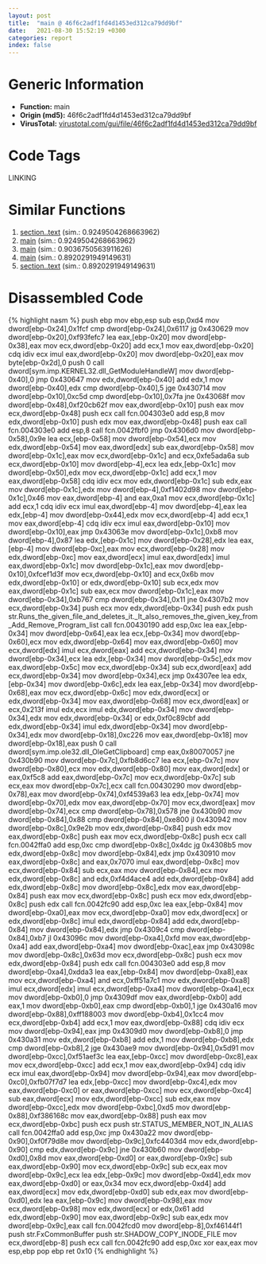 ```yaml
---
layout: post
title:  "main @ 46f6c2adf1fd4d1453ed312ca79dd9bf"
date:   2021-08-30 15:52:19 +0300
categories: report
index: false
---
```


# Generic Information
- **Function:** main
- **Origin (md5):** 46f6c2adf1fd4d1453ed312ca79dd9bf
- **VirusTotal:** [virustotal.com/gui/file/46f6c2adf1fd4d1453ed312ca79dd9bf][virustotal_ref]

# Code Tags
<span class="tag" id="LINKING">LINKING</span>


# Similar Functions

1. [section..text][similar_1_ref] (sim.: 0.9249504268663962)
2. [main][similar_2_ref] (sim.: 0.9249504268663962)
3. [main][similar_3_ref] (sim.: 0.9036750563911626)
4. [main][similar_4_ref] (sim.: 0.8920291949149631)
5. [section..text][similar_5_ref] (sim.: 0.8920291949149631)


# Disassembled Code

{% highlight nasm %}
push ebp
mov ebp,esp
sub esp,0xd4
mov dword[ebp-0x24],0x1fcf
cmp dword[ebp-0x24],0x6117
jg 0x430629
mov dword[ebp-0x20],0xf93fefc7
lea eax,[ebp-0x20]
mov dword[ebp-0x38],eax
mov ecx,dword[ebp-0x20]
add ecx,1
mov eax,dword[ebp-0x20]
cdq
idiv ecx
imul eax,dword[ebp-0x20]
mov dword[ebp-0x20],eax
mov byte[ebp-0x2d],0
push 0
call dword[sym.imp.KERNEL32.dll_GetModuleHandleW]
mov dword[ebp-0x40],0
jmp 0x430647
mov edx,dword[ebp-0x40]
add edx,1
mov dword[ebp-0x40],edx
cmp dword[ebp-0x40],5
jge 0x430714
mov dword[ebp-0x10],0xc5d
cmp dword[ebp-0x10],0x7fa
jne 0x43068f
mov dword[ebp-0x48],0xf20cb62f
mov eax,dword[ebp-0x10]
push eax
mov ecx,dword[ebp-0x48]
push ecx
call fcn.004303e0
add esp,8
mov edx,dword[ebp-0x10]
push edx
mov eax,dword[ebp-0x48]
push eax
call fcn.004303e0
add esp,8
call fcn.0042fbf0
jmp 0x4306d0
mov dword[ebp-0x58],0x9e
lea ecx,[ebp-0x58]
mov dword[ebp-0x54],ecx
mov edx,dword[ebp-0x54]
mov eax,dword[edx]
sub eax,dword[ebp-0x58]
mov dword[ebp-0x1c],eax
mov ecx,dword[ebp-0x1c]
and ecx,0xfe5ada6a
sub ecx,dword[ebp-0x10]
mov dword[ebp-4],ecx
lea edx,[ebp-0x1c]
mov dword[ebp-0x50],edx
mov ecx,dword[ebp-0x1c]
add ecx,1
mov eax,dword[ebp-0x58]
cdq
idiv ecx
mov edx,dword[ebp-0x1c]
sub edx,eax
mov dword[ebp-0x1c],edx
mov dword[ebp-4],0xf1402d98
mov dword[ebp-0x1c],0x46
mov eax,dword[ebp-4]
and eax,0xa1
mov ecx,dword[ebp-0x1c]
add ecx,1
cdq
idiv ecx
imul eax,dword[ebp-4]
mov dword[ebp-4],eax
lea edx,[ebp-4]
mov dword[ebp-0x44],edx
mov ecx,dword[ebp-4]
add ecx,1
mov eax,dword[ebp-4]
cdq
idiv ecx
imul eax,dword[ebp-0x10]
mov dword[ebp-0x10],eax
jmp 0x43063e
mov dword[ebp-0x1c],0xb8
mov dword[ebp-4],0x87
lea edx,[ebp-0x1c]
mov dword[ebp-0x28],edx
lea eax,[ebp-4]
mov dword[ebp-0xc],eax
mov ecx,dword[ebp-0x28]
mov edx,dword[ebp-0xc]
mov eax,dword[ecx]
imul eax,dword[edx]
imul eax,dword[ebp-0x1c]
mov dword[ebp-0x1c],eax
mov dword[ebp-0x10],0xfcef1d3f
mov ecx,dword[ebp-0x10]
and ecx,0x6b
mov edx,dword[ebp-0x10]
or edx,dword[ebp-0x10]
sub ecx,edx
mov eax,dword[ebp-0x1c]
sub eax,ecx
mov dword[ebp-0x1c],eax
mov dword[ebp-0x34],0xb767
cmp dword[ebp-0x34],0x11
jne 0x4307b2
mov ecx,dword[ebp-0x34]
push ecx
mov edx,dword[ebp-0x34]
push edx
push str.Runs_the_given_file_and_deletes_it._It_also_removes_the_given_key_from_Add_Remove_Program_list
call fcn.00430190
add esp,0xc
lea eax,[ebp-0x34]
mov dword[ebp-0x64],eax
lea ecx,[ebp-0x34]
mov dword[ebp-0x60],ecx
mov edx,dword[ebp-0x64]
mov eax,dword[ebp-0x60]
mov ecx,dword[edx]
imul ecx,dword[eax]
add ecx,dword[ebp-0x34]
mov dword[ebp-0x34],ecx
lea edx,[ebp-0x34]
mov dword[ebp-0x5c],edx
mov eax,dword[ebp-0x5c]
mov ecx,dword[ebp-0x34]
sub ecx,dword[eax]
add ecx,dword[ebp-0x34]
mov dword[ebp-0x34],ecx
jmp 0x4307ee
lea edx,[ebp-0x34]
mov dword[ebp-0x6c],edx
lea eax,[ebp-0x34]
mov dword[ebp-0x68],eax
mov ecx,dword[ebp-0x6c]
mov edx,dword[ecx]
or edx,dword[ebp-0x34]
mov eax,dword[ebp-0x68]
mov ecx,dword[eax]
or ecx,0x213f
imul edx,ecx
imul edx,dword[ebp-0x34]
mov dword[ebp-0x34],edx
mov edx,dword[ebp-0x34]
or edx,0xf0c89cbf
add edx,dword[ebp-0x34]
imul edx,dword[ebp-0x34]
mov dword[ebp-0x34],edx
mov dword[ebp-0x18],0xc226
mov eax,dword[ebp-0x18]
mov dword[ebp-0x18],eax
push 0
call dword[sym.imp.ole32.dll_OleGetClipboard]
cmp eax,0x80070057
jne 0x430b90
mov dword[ebp-0x7c],0xfb8d6cc7
lea ecx,[ebp-0x7c]
mov dword[ebp-0x80],ecx
mov edx,dword[ebp-0x80]
mov eax,dword[edx]
or eax,0xf5c8
add eax,dword[ebp-0x7c]
mov ecx,dword[ebp-0x7c]
sub ecx,eax
mov dword[ebp-0x7c],ecx
call fcn.00430290
mov dword[ebp-0x78],eax
mov dword[ebp-0x74],0xf4539a63
lea edx,[ebp-0x74]
mov dword[ebp-0x70],edx
mov eax,dword[ebp-0x70]
mov ecx,dword[eax]
mov dword[ebp-0x74],ecx
cmp dword[ebp-0x78],0x578
jne 0x430b90
mov dword[ebp-0x84],0x88
cmp dword[ebp-0x84],0xe800
jl 0x430942
mov dword[ebp-0x8c],0x9e2b
mov edx,dword[ebp-0x84]
push edx
mov eax,dword[ebp-0x8c]
push eax
mov ecx,dword[ebp-0x8c]
push ecx
call fcn.0042ffa0
add esp,0xc
cmp dword[ebp-0x8c],0x4dc
jg 0x4308b5
mov edx,dword[ebp-0x8c]
mov dword[ebp-0x84],edx
jmp 0x430910
mov eax,dword[ebp-0x8c]
and eax,0x7070
imul eax,dword[ebp-0x8c]
mov ecx,dword[ebp-0x84]
sub ecx,eax
mov dword[ebp-0x84],ecx
mov edx,dword[ebp-0x8c]
and edx,0xf4d4ace4
add edx,dword[ebp-0x84]
add edx,dword[ebp-0x8c]
mov dword[ebp-0x8c],edx
mov eax,dword[ebp-0x84]
push eax
mov ecx,dword[ebp-0x8c]
push ecx
mov edx,dword[ebp-0x8c]
push edx
call fcn.0042fc90
add esp,0xc
lea eax,[ebp-0x84]
mov dword[ebp-0xa0],eax
mov ecx,dword[ebp-0xa0]
mov edx,dword[ecx]
or edx,dword[ebp-0x8c]
imul edx,dword[ebp-0x84]
add edx,dword[ebp-0x84]
mov dword[ebp-0x84],edx
jmp 0x4309c4
cmp dword[ebp-0x84],0xb7
jl 0x43096c
mov dword[ebp-0xa4],0xfd
mov eax,dword[ebp-0xa4]
add eax,dword[ebp-0xa4]
mov dword[ebp-0xac],eax
jmp 0x43098c
mov dword[ebp-0x8c],0x63d
mov ecx,dword[ebp-0x8c]
push ecx
mov edx,dword[ebp-0x84]
push edx
call fcn.004303e0
add esp,8
mov dword[ebp-0xa4],0xdda3
lea eax,[ebp-0x84]
mov dword[ebp-0xa8],eax
mov ecx,dword[ebp-0xa4]
and ecx,0xff51a7c1
mov edx,dword[ebp-0xa8]
imul ecx,dword[edx]
imul ecx,dword[ebp-0xa4]
mov dword[ebp-0xa4],ecx
mov dword[ebp-0xb0],0
jmp 0x4309df
mov eax,dword[ebp-0xb0]
add eax,1
mov dword[ebp-0xb0],eax
cmp dword[ebp-0xb0],1
jge 0x430a16
mov dword[ebp-0x88],0xff188003
mov dword[ebp-0xb4],0x1cc4
mov ecx,dword[ebp-0xb4]
add ecx,1
mov eax,dword[ebp-0x88]
cdq
idiv ecx
mov dword[ebp-0x94],eax
jmp 0x4309d0
mov dword[ebp-0xb8],0
jmp 0x430a31
mov edx,dword[ebp-0xb8]
add edx,1
mov dword[ebp-0xb8],edx
cmp dword[ebp-0xb8],2
jge 0x430ae9
mov dword[ebp-0x94],0x5d91
mov dword[ebp-0xcc],0xf51aef3c
lea eax,[ebp-0xcc]
mov dword[ebp-0xc8],eax
mov ecx,dword[ebp-0xcc]
add ecx,1
mov eax,dword[ebp-0x94]
cdq
idiv ecx
imul eax,dword[ebp-0x94]
mov dword[ebp-0x94],eax
mov dword[ebp-0xc0],0xfb07f7d7
lea edx,[ebp-0xcc]
mov dword[ebp-0xc4],edx
mov eax,dword[ebp-0xc0]
or eax,dword[ebp-0xcc]
mov ecx,dword[ebp-0xc4]
sub eax,dword[ecx]
mov edx,dword[ebp-0xcc]
sub edx,eax
mov dword[ebp-0xcc],edx
mov dword[ebp-0xbc],0xd5
mov dword[ebp-0x88],0xf386168c
mov eax,dword[ebp-0x88]
push eax
mov ecx,dword[ebp-0xbc]
push ecx
push str.STATUS_MEMBER_NOT_IN_ALIAS
call fcn.0042ffa0
add esp,0xc
jmp 0x430a22
mov dword[ebp-0x90],0xf0f79d8e
mov dword[ebp-0x9c],0xfc4403d4
mov edx,dword[ebp-0x90]
cmp edx,dword[ebp-0x9c]
jne 0x430b60
mov dword[ebp-0xd0],0x8d
mov eax,dword[ebp-0xd0]
or eax,dword[ebp-0x9c]
sub eax,dword[ebp-0x90]
mov ecx,dword[ebp-0x9c]
sub ecx,eax
mov dword[ebp-0x9c],ecx
lea edx,[ebp-0x9c]
mov dword[ebp-0xd4],edx
mov eax,dword[ebp-0xd0]
or eax,0x34
mov ecx,dword[ebp-0xd4]
add eax,dword[ecx]
mov edx,dword[ebp-0xd0]
sub edx,eax
mov dword[ebp-0xd0],edx
lea eax,[ebp-0x9c]
mov dword[ebp-0x98],eax
mov ecx,dword[ebp-0x98]
mov edx,dword[ecx]
or edx,0x61
add edx,dword[ebp-0x90]
mov eax,dword[ebp-0x9c]
sub eax,edx
mov dword[ebp-0x9c],eax
call fcn.0042fcd0
mov dword[ebp-8],0xf46144f1
push str.FxCommonBuffer
push str.SHADOW_COPY_INODE_FILE
mov ecx,dword[ebp-8]
push ecx
call fcn.0042fc90
add esp,0xc
xor eax,eax
mov esp,ebp
pop ebp
ret 0x10
{% endhighlight %}


[similar_1_ref]: /report/section..text@f40e41234bc244856083b8839ad797e1
[similar_2_ref]: /report/main@f40e41234bc244856083b8839ad797e1
[similar_3_ref]: /report/main@3ea8e9c55e713ee4d068576585ceafcc
[similar_4_ref]: /report/main@5d44fc96ec059e83cbab5efb708e5e9e
[similar_5_ref]: /report/section..text@5d44fc96ec059e83cbab5efb708e5e9e
[virustotal_ref]: https://www.virustotal.com/gui/file/46f6c2adf1fd4d1453ed312ca79dd9bf